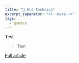 ```yaml
---
title: "🔗 Ars Technica"
excerpt_separator: "<!--more-->"
tags:
  - quotes
---
```

Test

> Test

[Full article](https://arstechnica.com/)